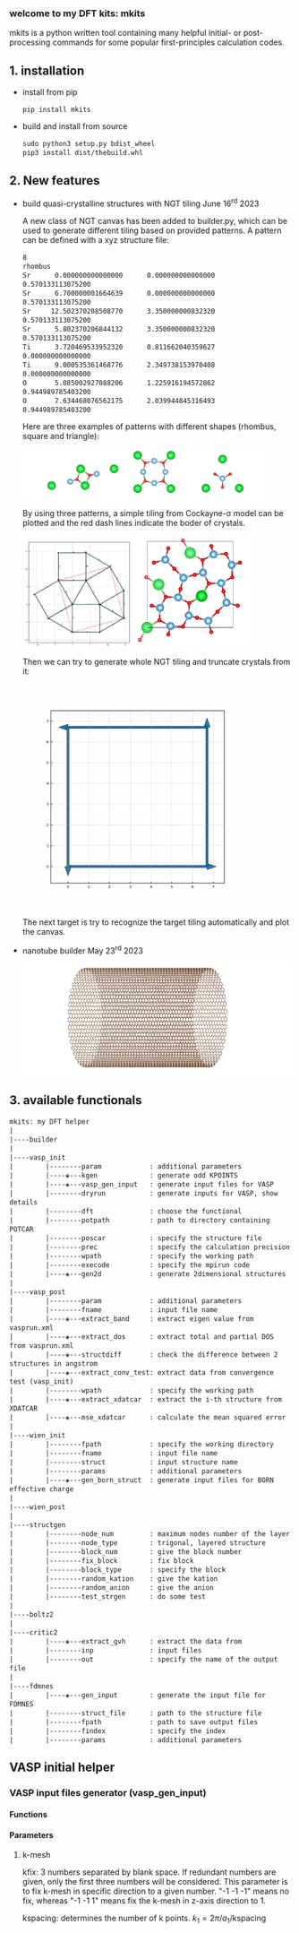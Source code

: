 ### welcome to my DFT kits: mkits

mkits is a python written tool containing many helpful initial- or post-processing commands for some popular first-principles calculation codes.

## 1. installation

+ install from pip
  ```
  pip install mkits
  ```
  

+ build and install from source
  
  ```
  sudo python3 setup.py bdist_wheel
  pip3 install dist/thebuild.whl
  ```

## 2. New features

+ build quasi-crystalline structures with NGT tiling June 16<sup>rd</sup> 2023
  
  A new class of NGT canvas has been added to builder.py, which can be used to generate different tiling based on provided patterns. A pattern can be defined with a xyz structure file:
  ```
  8
  rhombus
  Sr      0.000000000000000      0.000000000000000      0.570133113075200
  Sr      6.700000001664639      0.000000000000000      0.570133113075200
  Sr     12.502370208508770      3.350000000832320      0.570133113075200
  Sr      5.802370206844132      3.350000000832320      0.570133113075200
  Ti      3.720469533952320      0.811662040359627      0.000000000000000
  Ti      9.000535361468776      2.349738153970408      0.000000000000000
  O       5.085002927088206      1.225916194572862      0.944989785403200
  O       7.634468076562175      2.039944845316493      0.944989785403200

  ```

  Here are three examples of patterns with different shapes (rhombus, square and triangle):

  <p float="left">
    <img src="./example/builder/pattern.png" height="90" />
  </p>

  By using three patterns, a simple tiling from Cockayne-σ model can be plotted and the red dash lines indicate the boder of crystals. 

  <p float="left">
    <img src="./example/builder/sigma_tiling.png" height="190" />
    <img src="./example/builder/sigma_film.png" height="200" />
  </p>

  Then we can try to generate whole NGT tiling and truncate crystals from it:

  <p float="left">
    <img src="./example/builder/ngt_tling.gif" height="400" />
  </p>
  
  The next target is try to recognize the target tiling automatically and plot the canvas.

+ nanotube builder May 23<sup>rd</sup> 2023

  <p float="left">
    <img src="./example/builder/nanotube.png" height="200" />
  </p>  


 ## 3. available functionals
 
 ```
 mkits: my DFT helper
 |
 |----builder
 |
 |----vasp_init 
 |        |--------param            : additional parameters
 |        |----❀---kgen             : generate odd KPOINTS
 |        |----❀---vasp_gen_input   : generate input files for VASP
 |        |--------dryrun           : generate inputs for VASP, show details
 |        |--------dft              : choose the functional
 |        |--------potpath          : path to directory containing POTCAR
 |        |--------poscar           : specify the structure file
 |        |--------prec             : specify the calculation precision
 |        |--------wpath            : specify the working path
 |        |--------execode          : specify the mpirun code
 |        |----❀---gen2d            : generate 2dimensional structures
 |
 |----vasp_post
 |        |--------param            : additional parameters
 |        |--------fname            : input file name
 |        |----❀---extract_band     : extract eigen value from vasprun.xml
 |        |----❀---extract_dos      : extract total and partial DOS from vasprun.xml
 |        |----❀---structdiff       : check the difference between 2 structures in angstrom
 |        |----❀---extract_conv_test: extract data from convergence test (vasp_init)
 |        |--------wpath            : specify the working path
 |        |----❀---extract_xdatcar  : extract the i-th structure from XDATCAR
 |        |----❀---mse_xdatcar      : calculate the mean squared error
 |
 |----wien_init
 |        |--------fpath            : specify the working directory
 |        |--------fname            : input file name
 |        |--------struct           : input structure name
 |        |--------params           : additional parameters
 |        |----❀---gen_born_struct  : generate input files for BORN effective charge
 |
 |----wien_post
 |
 |----structgen
 |        |--------node_num         : maximum nodes number of the layer
 |        |--------node_type        : trigonal, layered structure
 |        |--------block_num        : give the block number
 |        |--------fix_block        : fix block
 |        |--------block_type       : specify the block
 |        |--------random_kation    : give the kation
 |        |--------random_anion     : give the anion
 |        |--------test_strgen      : do some test
 |
 |----boltz2
 |
 |----critic2
 |        |----❀---extract_gvh      : extract the data from
 |        |--------inp              : input files
 |        |--------out              : specify the name of the output file
 |
 |----fdmnes
 |        |----❀---gen_input        : generate the input file for FDMNES
 |        |--------struct_file      : path to the structure file
 |        |--------fpath            : path to save output files
 |        |--------findex           : specify the index
 |        |--------params           : additional parameters
 ```


## VASP initial helper

### VASP input files generator (vasp_gen_input)

#### Functions

#### Parameters

  1. k-mesh

      kfix: 3 numbers separated by blank space. If redundant numbers are given, only the first three numbers will be considered. This parameter is to fix k-mesh in specific direction to a given number. "-1 -1 -1" means no fix, whereas "-1 -1  1" means fix the k-mesh in z-axis direction to 1.

      kspacing: determines the number of k points. $k_1 = 2\pi/a_1/\text{kspacing}$